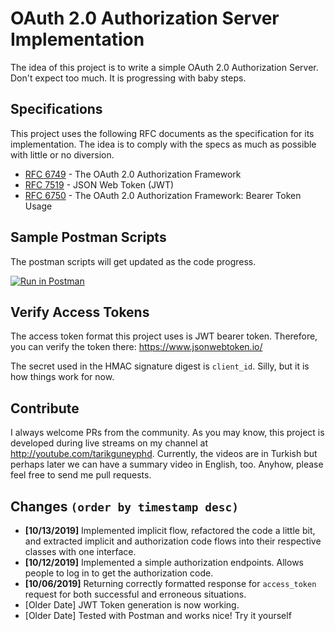 # OAuth 2.0 Authorization Server Implementation

The idea of this project is to write a simple OAuth 2.0 Authorization Server. Don't expect too much. It is progressing with baby steps.

## Specifications

This project uses the following RFC documents as the specification for its implementation. The idea is to comply with the specs as much as possible with little or no diversion. 

- [RFC 6749](https://tools.ietf.org/html/rfc6749) - The OAuth 2.0 Authorization Framework
- [RFC 7519](https://tools.ietf.org/html/rfc7519) - JSON Web Token (JWT)
- [RFC 6750](https://tools.ietf.org/html/rfc6750) - The OAuth 2.0 Authorization Framework: Bearer Token Usage

## Sample Postman Scripts

The postman scripts will get updated as the code progress. 

[![Run in Postman](https://run.pstmn.io/button.svg)](https://app.getpostman.com/run-collection/0d9c03bf799e027cc8d0)

## Verify Access Tokens

The access token format this project uses is JWT bearer token. Therefore, you can verify the token there: https://www.jsonwebtoken.io/

The secret used in the HMAC signature digest is `client_id`. Silly, but it is how things work for now.

## Contribute

I always welcome PRs from the community. As you may know, this project is developed during live streams on my channel at http://youtube.com/tarikguneyphd. Currently, the videos are in Turkish but perhaps later we can have a summary video in English, too. Anyhow, please feel free to send me pull requests. 

## Changes `(order by timestamp desc)`

- **[10/13/2019]** Implemented implicit flow, refactored the code a little bit, and extracted implicit and authorization code flows into their respective classes with one interface.
- **[10/12/2019]** Implemented a simple authorization endpoints. Allows people to log in to get the authorization code. 
- **[10/06/2019]** Returning correctly formatted response for `access_token` request for both successful and erroneous  situations.
- [Older Date] JWT Token generation is now working.
- [Older Date] Tested with Postman and works nice! Try it yourself